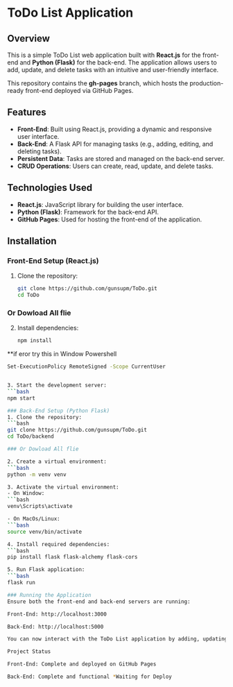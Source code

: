 # ToDo List Application

## Overview
This is a simple ToDo List web application built with **React.js** for the front-end and **Python (Flask)** for the back-end. The application allows users to add, update, and delete tasks with an intuitive and user-friendly interface.

This repository contains the **gh-pages** branch, which hosts the production-ready front-end deployed via GitHub Pages.

## Features
- **Front-End**: Built using React.js, providing a dynamic and responsive user interface.
- **Back-End**: A Flask API for managing tasks (e.g., adding, editing, and deleting tasks).
- **Persistent Data**: Tasks are stored and managed on the back-end server.
- **CRUD Operations**: Users can create, read, update, and delete tasks.

## Technologies Used
- **React.js**: JavaScript library for building the user interface.
- **Python (Flask)**: Framework for the back-end API.
- **GitHub Pages**: Used for hosting the front-end of the application.


## Installation

### Front-End Setup (React.js)
1. Clone the repository:
   ```bash
   git clone https://github.com/gunsupm/ToDo.git
   cd ToDo

### Or Dowload All flie
2. Install dependencies:
   ```bash
   npm install

**if eror try this in Window Powershell
   ```bash
   Set-ExecutionPolicy RemoteSigned -Scope CurrentUser


3. Start the development server:
   ```bash
   npm start

### Back-End Setup (Python Flask)
1. Clone the repository:
   ```bash
   git clone https://github.com/gunsupm/ToDo.git
   cd ToDo/backend

### Or Dowload All flie

2. Create a virtual environment: 
   ```bash
   python -m venv venv

3. Activate the virtual environment:
- On Window:
   ```bash
  venv\Scripts\activate

- On MacOs/Linux:
   ```bash
  source venv/bin/activate

4. Install required dependencies:
   ```bash
   pip install flask flask-alchemy flask-cors

5. Run Flask application:
   ```bash
   flask run

### Running the Application
Ensure both the front-end and back-end servers are running:

   Front-End: http://localhost:3000
   
   Back-End: http://localhost:5000
   
You can now interact with the ToDo List application by adding, updating, and deleting tasks.

Project Status

   Front-End: Complete and deployed on GitHub Pages
   
   Back-End: Complete and functional *Waiting for Deploy


